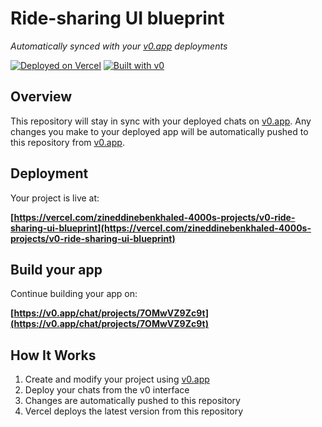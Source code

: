# Ride-sharing UI blueprint

_Automatically synced with your [v0.app](https://v0.app) deployments_

[![Deployed on Vercel](https://img.shields.io/badge/Deployed%20on-Vercel-black?style=for-the-badge&logo=vercel)](https://vercel.com/zineddinebenkhaled-4000s-projects/v0-ride-sharing-ui-blueprint)
[![Built with v0](https://img.shields.io/badge/Built%20with-v0.app-black?style=for-the-badge)](https://v0.app/chat/projects/7OMwVZ9Zc9t)

## Overview

This repository will stay in sync with your deployed chats on [v0.app](https://v0.app).
Any changes you make to your deployed app will be automatically pushed to this repository from [v0.app](https://v0.app).

## Deployment

Your project is live at:

**[https://vercel.com/zineddinebenkhaled-4000s-projects/v0-ride-sharing-ui-blueprint](https://vercel.com/zineddinebenkhaled-4000s-projects/v0-ride-sharing-ui-blueprint)**

## Build your app

Continue building your app on:

**[https://v0.app/chat/projects/7OMwVZ9Zc9t](https://v0.app/chat/projects/7OMwVZ9Zc9t)**

## How It Works

1. Create and modify your project using [v0.app](https://v0.app)
2. Deploy your chats from the v0 interface
3. Changes are automatically pushed to this repository
4. Vercel deploys the latest version from this repository
